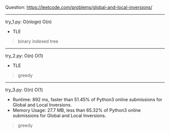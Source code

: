 Question: https://leetcode.com/problems/global-and-local-inversions/

---

try_1.py: O(nlogn) O(n)

* TLE

> binary indexed tree

---

try_2.py: O(n) O(1)

* TLE

> greedy

---

try_3.py: O(n) O(1)

* Runtime: 892 ms, faster than 51.45% of Python3 online submissions for Global and Local Inversions.
* Memory Usage: 27.7 MB, less than 65.32% of Python3 online submissions for Global and Local Inversions.

> greedy
